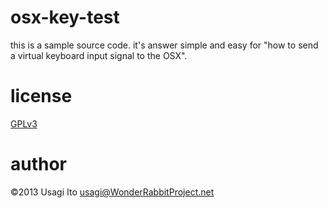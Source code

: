 # osx-key-test

this is a sample source code.
it's answer simple and easy for
"how to send a virtual keyboard input signal to the OSX".

# license

[GPLv3](http://www.gnu.org/licenses/gpl.html)

# author

©2013 Usagi Ito <usagi@WonderRabbitProject.net>

